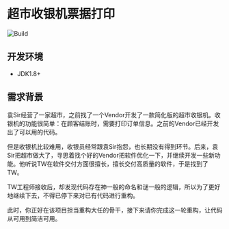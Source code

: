 # 超市收银机票据打印

![Build](https://github.com/xpbootcamp/refactoring-cashier/workflows/Build/badge.svg)

## 开发环境
 - JDK1.8+

## 需求背景
袁Sir经营了一家超市，之前找了一个Vendor开发了一款简化版的超市收银机。收银机的功能很简单：在顾客结账时，需要打印订单信息。之前的Vendor已经开发出了可以用的代码。

但是收银机比较难用，收银员经常跟袁Sir抱怨，也长期没有得到环节。后来，袁Sir把超市做大了，寻思着找个好的Vendor把软件优化一下，并继续开发一些新功能。他听说TW在软件交付方面很擅长，擅长交付高质量的软件，于是找到了TW。

TW工程师接收后，却发现代码存在神一般的命名和谜一般的逻辑，所以为了更好地继续下去，不得已停下来对已有代码进行重构。

此时，你正好在该项目担当重构大任的骨干，接下来请你完成这一轮重构，让代码从可用到简洁可用。
